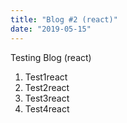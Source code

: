 ```yaml
---
title: "Blog #2 (react)"
date: "2019-05-15"
---
```


Testing Blog (react)

1. Test1react
2. Test2react
3. Test3react
4. Test4react